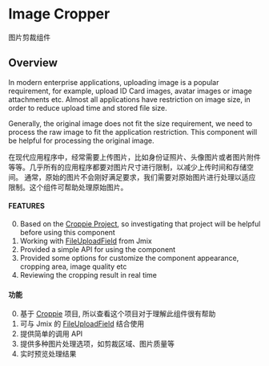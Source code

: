 # Image Cropper
图片剪裁组件
## Overview
In modern enterprise applications, uploading image is a popular requirement, for example, upload ID Card images, avatar images or image attachments etc. Almost all applications have restriction on image size, in order to reduce upload time and stored file size.

Generally, the original image does not fit the size requirement, we need to process the raw image to fit the application restriction. This component will be helpful for processing the original image.

在现代应用程序中，经常需要上传图片，比如身份证照片、头像图片或者图片附件等等。几乎所有的应用程序都要对图片尺寸进行限制，以减少上传时间和存储空间。
通常，原始的图片不会刚好满足要求，我们需要对原始图片进行处理以适应限制。这个组件可帮助处理原始图片。


#### FEATURES
0. Based on the  [Croppie Project](https://github.com/foliotek/croppie), so investigating that project will be helpful before using this component
0. Working with [FileUploadField](https://docs.jmix.io/jmix/ui/vcl/components/file-upload-field.html) from Jmix
0. Provided a simple API for using the component
0. Provided some options for customize the component appearance, cropping area, image quality etc
0. Reviewing the cropping result in real time



#### 功能
0. 基于 [Croppie](https://github.com/foliotek/croppie) 项目, 所以查看这个项目对于理解此组件很有帮助 
1. 可与 Jmix 的 [FileUploadField](https://docs.jmix.io/jmix/ui/vcl/components/file-upload-field.html) 结合使用
2. 提供简单的调用 API
3. 提供多种图片处理选项，如剪裁区域、图片质量等
4. 实时预览处理结果